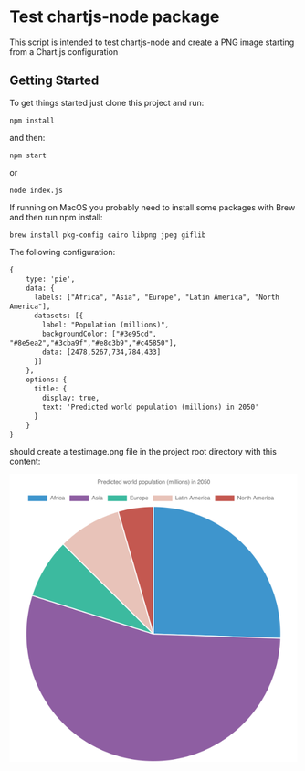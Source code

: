 # Test chartjs-node package

This script is intended to test chartjs-node and create a PNG image starting from a Chart.js configuration

## Getting Started
To get things started just clone this project and run:
```
npm install
```
and then:
```
npm start
```
or
```
node index.js
```

If running on MacOS you probably need to install some packages with Brew and then run npm install:
```
brew install pkg-config cairo libpng jpeg giflib
```

The following configuration:

```
{
    type: 'pie',
    data: {
      labels: ["Africa", "Asia", "Europe", "Latin America", "North America"],
      datasets: [{
        label: "Population (millions)",
        backgroundColor: ["#3e95cd", "#8e5ea2","#3cba9f","#e8c3b9","#c45850"],
        data: [2478,5267,734,784,433]
      }]
    },
    options: {
      title: {
        display: true,
        text: 'Predicted world population (millions) in 2050'
      }
    }
}
```

should create a testimage.png file in the project root directory with this content:

![alt text](https://github.com/rmarchet/test-chartjs-node/blob/master/testimage.png)


